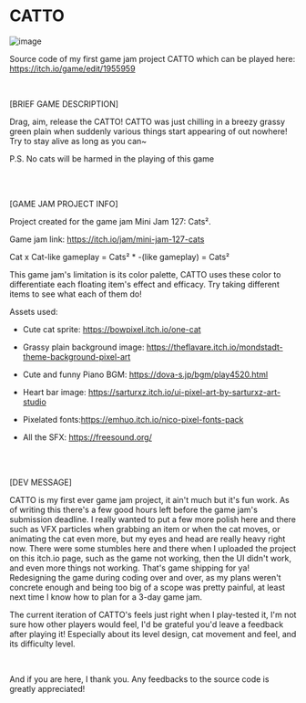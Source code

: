 # CATTO

![image](https://user-images.githubusercontent.com/92201112/222987690-5addc845-1fe5-45f5-9efa-81fe55ddad36.png)

Source code of my first game jam project CATTO which can be played here: https://itch.io/game/edit/1955959

<br>


[BRIEF GAME DESCRIPTION]

Drag, aim, release the CATTO! CATTO was just chilling in a breezy grassy green plain when suddenly various things start appearing of out nowhere! Try to stay alive as long as you can~

 P.S. No cats will be harmed in the playing of this game
 
<br><br>



[GAME JAM PROJECT INFO]​

Project created for the game jam Mini Jam 127: Cats²​.

Game jam link: https://itch.io/jam/mini-jam-127-cats​​

 Cat x Cat-like gameplay = Cats² * -(like gameplay) = Cats²

This game jam's limitation is its color palette, CATTO uses these color to differentiate each floating item's effect and efficacy.  Try taking different items to see what each of them do!

Assets used:

- Cute cat sprite:​ https://bowpixel.itch.io/one-cat​

- Grassy plain background image:​​​ https://theflavare.itch.io/mondstadt-theme-background-pixel-art​​

- Cute and funny Piano BGM:​ https://dova-s.jp/bgm/play4520.html​​

- Heart bar image:​ https://sarturxz.itch.io/ui-pixel-art-by-sarturxz-art-studio​​

- Pixelated fonts:​https://emhuo.itch.io/nico-pixel-fonts-pack​​​

- All the SFX:​ https://freesound.org/​​


<br><br>

​[DEV MESSAGE]

CATTO is my first ever game jam project, it ain't much but it's fun work. As of writing this there's a few good hours left before the game jam's submission deadline. I really wanted to put a few more polish here and there such as VFX particles when grabbing an item or when the cat moves, or animating the cat even more, but my eyes and head are really heavy right now. There were some stumbles here and there when I uploaded the project on this itch.io page, such as the game not working, then the UI didn't work, and even more things not working. That's game shipping for ya! Redesigning the game during coding over and over, as my plans weren't concrete enough and being too big of a scope was pretty painful, at least next time I know how to plan for a 3-day game jam.

The current iteration of CATTO's feels just right when I play-tested it, I'm not sure how other players would feel, I'd be grateful you'd leave a feedback after playing it! Especially about its level design, cat movement and feel, and its difficulty level.

<br>

And if you are here, I thank you. Any feedbacks to the source code is greatly appreciated!

